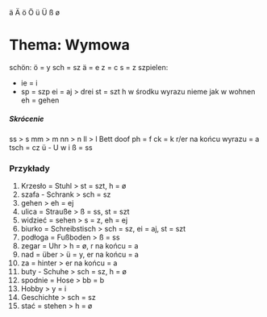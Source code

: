 ä
Ä
ö
Ö
ü
Ü
ß
ø
# Thema: Wymowa
schön:
ö = y
sch = sz
ä = e
z = c
s = z
szpielen:
- ie = i
- sp = szp
ei = aj > drei
st = szt
h w środku wyrazu nieme
jak w wohnen
eh = gehen
##### Skrócenie
ss > s
mm > m
nn > n
ll > l
Bett doof
ph = f
ck = k
r/er na końcu wyrazu = a
tsch = cz
ü - U w i
ß = ss
### Przykłady
1) Krzesło = Stuhl > st = szt, h = ø
2) szafa - Schrank > sch = sz
3) gehen > eh = ej
4) ulica = Strauße > ß = ss, st = szt
5) widzieć = sehen > s = z, eh = ej
6) biurko = Schreibstisch > sch = sz, ei = aj, st = szt
7) podłoga = Fußboden > ß = ss
8) zegar = Uhr > h = ø, r na końcu = a
9) nad = über > ü = y, er na końcu = a
10) za = hinter > er na końcu = a
11) buty - Schuhe > sch = sz, h = ø
12) spodnie = Hose > bb = b
13) Hobby > y = i
14) Geschichte > sch = sz
15) stać = stehen > h = ø
